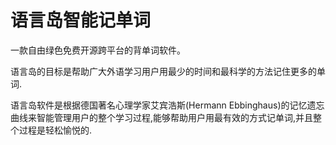# 语言岛智能记单词

一款自由绿色免费开源跨平台的背单词软件。 

语言岛的目标是帮助广大外语学习用户用最少的时间和最科学的方法记住更多的单词. 

语言岛软件是根据德国著名心理学家艾宾浩斯(Hermann Ebbinghaus)的记忆遗忘曲线来智能管理用户的整个学习过程,能够帮助用户用最有效的方式记单词,并且整个过程是轻松愉悦的.
